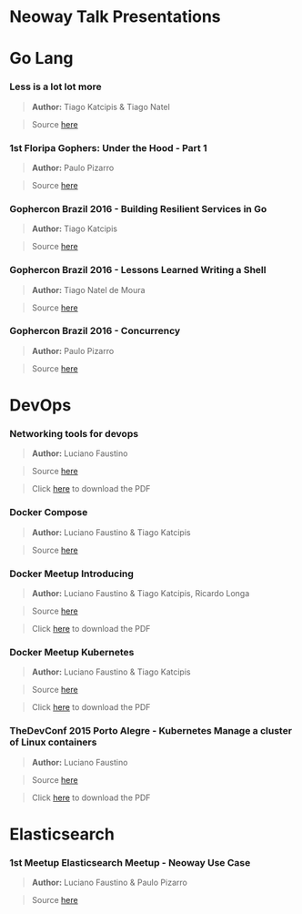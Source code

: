 Neoway Talk Presentations
===

# Go Lang

### Less is a lot lot more

> **Author:** Tiago Katcipis & Tiago Natel

> Source [here](https://github.com/NeowayLabs/presentations/tree/master/golang/less-is-a-lot-lot-more)

### 1st Floripa Gophers: Under the Hood - Part 1

> **Author:** Paulo Pizarro

> Source [here](https://github.com/NeowayLabs/presentations/tree/master/golang/1st-floripa-gophers-under-the-hood-part-1)

### Gophercon Brazil 2016 - Building Resilient Services in Go

> **Author:** Tiago Katcipis

> Source [here](https://github.com/NeowayLabs/presentations/tree/master/golang/resilient-services-in-go)

### Gophercon Brazil 2016 - Lessons Learned Writing a Shell

> **Author:** Tiago Natel de Moura

> Source [here](https://github.com/NeowayLabs/presentations/tree/master/golang/nash-lessons-learned)

### Gophercon Brazil 2016 - Concurrency

> **Author:** Paulo Pizarro

> Source [here](https://github.com/NeowayLabs/presentations/tree/master/golang/2016-gopherconbr-concurrency)

# DevOps

### Networking tools for devops

> **Author:** Luciano Faustino

> Source [here](https://github.com/NeowayLabs/presentations/tree/master/devops/networking-tools-for-devops)

> Click [here](https://github.com/NeowayLabs/presentations/raw/master/devops/networking-tools-for-devops/pdf/Network%20Tools%20for%20DevOps.pdf) to download the PDF

### Docker Compose

> **Author:** Luciano Faustino & Tiago Katcipis

> Source [here](https://github.com/lborguetti/TDC2015)

### Docker Meetup Introducing

> **Author:** Luciano Faustino & Tiago Katcipis, Ricardo Longa

> Source [here](https://github.com/lborguetti/docker-meetup-introducing)

> Click [here](https://github.com/lborguetti/docker-meetup-introducing/raw/master/pdf/Introduction%20to%20Docker.pdf) to download the PDF

### Docker Meetup Kubernetes

> **Author:** Luciano Faustino & Tiago Katcipis

> Source [here](https://github.com/lborguetti/docker-meetup-kubernetes)

> Click [here](https://github.com/lborguetti/docker-meetup-kubernetes/raw/master/pdf/Kubernetes.pdf) to download the PDF

### TheDevConf 2015 Porto Alegre - Kubernetes Manage a cluster of Linux containers

> **Author:** Luciano Faustino

> Source [here](https://github.com/lborguetti/TDC2015-PortoAlegre)

> Click [here](https://github.com/lborguetti/TDC2015-PortoAlegre/raw/master/pdf/Kubernetes-TDC-PortoAlegre-2015-site.pdf) to download the PDF

# Elasticsearch

### 1st Meetup Elasticsearch Meetup - Neoway Use Case

> **Author:** Luciano Faustino & Paulo Pizarro

> Source [here](https://github.com/NeowayLabs/presentations/tree/master/elasticsearch/1st-meetup_elastic_florianopolis-neoway_use_case)

